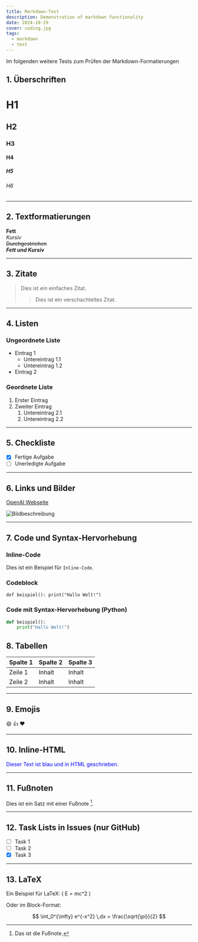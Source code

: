 ```yaml
---
title: Markdown-Test
description: Demonstration of markdown functionality
date: 2024-10-29
cover: coding.jpg
tags:
  - markdown
  - test
---
```


Im folgenden weitere Tests zum Prüfen der Markdown-Formatierungen

## 1. Überschriften

# H1
## H2
### H3
#### H4
##### H5
###### H6

---

## 2. Textformatierungen

**Fett**  
*Kursiv*  
~~Durchgestrichen~~  
**_Fett und Kursiv_**

---

## 3. Zitate

> Dies ist ein einfaches Zitat.
> 
> > Dies ist ein verschachteltes Zitat.

---

## 4. Listen

### Ungeordnete Liste
- Eintrag 1
  - Untereintrag 1.1
  - Untereintrag 1.2
- Eintrag 2

### Geordnete Liste
1. Erster Eintrag
2. Zweiter Eintrag
   1. Untereintrag 2.1
   2. Untereintrag 2.2

---

## 5. Checkliste

- [x] Fertige Aufgabe
- [ ] Unerledigte Aufgabe

---

## 6. Links und Bilder

[OpenAI Webseite](https://openai.com)  

![Bildbeschreibung](https://placekitten.com/200/300)

---

## 7. Code und Syntax-Hervorhebung

### Inline-Code
Dies ist ein Beispiel für `Inline-Code`.

### Codeblock
```
def beispiel(): print("Hallo Welt!")
```

### Code mit Syntax-Hervorhebung (Python)
```python
def beispiel():
    print("Hallo Welt!")
```

## 8. Tabellen

| Spalte 1 | Spalte 2 | Spalte 3 |
|----------|----------|----------|
| Zeile 1  | Inhalt   | Inhalt   |
| Zeile 2  | Inhalt   | Inhalt   |

---

## 9. Emojis

:smile: :+1: :heart:

---

## 10. Inline-HTML

<p style="color:blue;">Dieser Text ist blau und in HTML geschrieben.</p>

---

## 11. Fußnoten

Dies ist ein Satz mit einer Fußnote [^1].

[^1]: Das ist die Fußnote.

---

## 12. Task Lists in Issues (nur GitHub)

- [ ] Task 1
- [ ] Task 2
- [x] Task 3

---

## 13. LaTeX

Ein Beispiel für LaTeX: \( E = mc^2 \)

Oder im Block-Format:

$$
\int_0^{\infty} e^{-x^2} \,dx = \frac{\sqrt{\pi}}{2}
$$